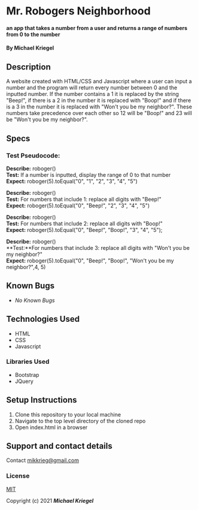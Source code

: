 # Mr. Robogers Neighborhood

#### an app that takes a number from a user and returns a range of numbers from 0 to the number
#### By **Michael Kriegel**

## Description

A website created with HTML/CSS and Javascript where a user can input a number and the program will return every number between 0 and the inputted number. If the number contains a 1 it is replaced by the string "Beep!", if there is a 2 in the number it is replaced with "Boop!" and if there is a 3 in the number it is replaced with "Won't you be my neighbor?". These numbers take precedence over each other so 12 will be "Boop!" and 23 will be "Won't you be my neighbor?". 

## Specs

### **Test Pseudocode:**

**Describe:** roboger()
<br/>
**Test:** If a number is inputted, display the range of 0 to that number
<br/>
**Expect:** roboger(5).toEqual("0", "1", "2", "3", "4", "5")

**Describe:** roboger()
<br/>
**Test:** For numbers that include 1: replace all digits with "Beep!"
<br/>
**Expect:** roboger(5).toEqual("0", "Beep!", "2", "3", "4", "5")

**Describe:** roboger()
<br/>
**Test:** For numbers that include 2: replace all digits with "Boop!"
<br/>
**Expect:** roboger(5).toEqual("0", "Beep!", "Boop!", "3", "4", "5");

**Describe:** roboger()
<br/>
**Test:**For numbers that include 3: replace all digits with  "Won't you be my neighbor?"
<br/>
**Expect:** roboger(5).toEqual("0", "Beep!", "Boop!", "Won't you be my neighbor?",4,  5)

## Known Bugs
* _No Known Bugs_

## Technologies Used
* HTML
* CSS
* Javascript

### Libraries Used
* Bootstrap
* JQuery

## Setup Instructions
1. Clone this repository to your local machine
2. Navigate to the top level directory of the cloned repo
3. Open index.html in a browser

## Support and contact details

Contact mikkrieg@gmail.com

### License

[MIT](https://opensource.org/licenses/MIT)

Copyright (c) 2021 **_Michael Kriegel_**